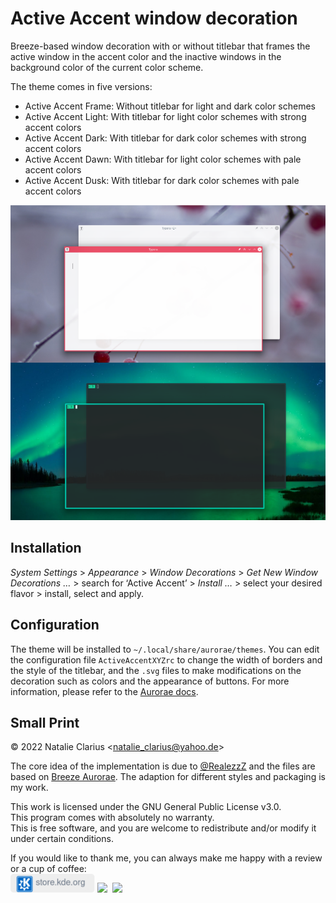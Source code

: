 # Active Accent window decoration

Breeze-based window decoration with or without titlebar that frames the active window in the accent color and the inactive windows in the background color of the current color scheme.

The theme comes in five versions:

- Active Accent Frame: Without titlebar for light and dark color schemes
- Active Accent Light: With titlebar for light color schemes with strong accent colors
- Active Accent Dark: With titlebar for dark color schemes with strong accent colors
- Active Accent Dawn: With titlebar for light color schemes with pale accent colors
- Active Accent Dusk: With titlebar for dark color schemes with pale accent colors

![screenshot](.img/screenshot.png)


## Installation

*System Settings* > *Appearance* > *Window Decorations* > *Get New Window Decorations …* > search for ‘Active Accent’ > *Install …* > select your desired flavor > install, select and apply.



## Configuration

The theme will be installed to `~/.local/share/aurorae/themes`. You can edit the configuration file `ActiveAccentXYZrc` to change the width of borders and the style of the titlebar, and the `.svg` files to make modifications on the decoration such as colors and the appearance of buttons. For more information, please refer to the [Aurorae docs](https://techbase.kde.org/User:Mgraesslin/Aurorae).



## Small Print

© 2022 Natalie Clarius \<natalie_clarius@yahoo.de\>

The core idea of the implementation is due to [@RealezzZ](https://www.reddit.com/r/kde/comments/ri4zko/comment/howapa9/?utm_source=share&utm_medium=web2x&context=3) and the files are based on [Breeze Aurorae](https://store.kde.org/p/1461072/). The adaption for different styles and packaging is my work.

This work is licensed under the GNU General Public License v3.0.  
This program comes with absolutely no warranty.  
This is free software, and you are welcome to redistribute and/or modify it under certain conditions.  

If you would like to thank me, you can always make me happy with a review or a cup of coffee:  
<a href="https://store.kde.org/p/1678088"><img src=".img/kdestore.png" height="30"/></a>
<a href="https://www.paypal.com/donate/?hosted_button_id=7LUUJD83BWRM4"><img src="https://www.paypalobjects.com/en_US/DK/i/btn/btn_donateCC_LG.gif" height="30"/></a>&nbsp;&nbsp;<a href="https://www.buymeacoffee.com/nclarius"><img src="https://cdn.buymeacoffee.com/buttons/v2/default-yellow.png" height="30"/></a>
